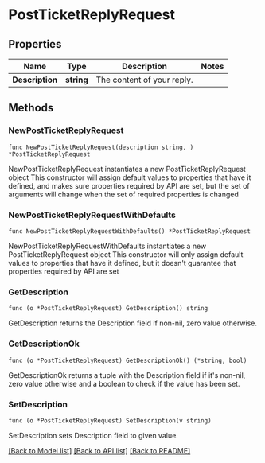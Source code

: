 # PostTicketReplyRequest

## Properties

Name | Type | Description | Notes
------------ | ------------- | ------------- | -------------
**Description** | **string** | The content of your reply. | 

## Methods

### NewPostTicketReplyRequest

`func NewPostTicketReplyRequest(description string, ) *PostTicketReplyRequest`

NewPostTicketReplyRequest instantiates a new PostTicketReplyRequest object
This constructor will assign default values to properties that have it defined,
and makes sure properties required by API are set, but the set of arguments
will change when the set of required properties is changed

### NewPostTicketReplyRequestWithDefaults

`func NewPostTicketReplyRequestWithDefaults() *PostTicketReplyRequest`

NewPostTicketReplyRequestWithDefaults instantiates a new PostTicketReplyRequest object
This constructor will only assign default values to properties that have it defined,
but it doesn't guarantee that properties required by API are set

### GetDescription

`func (o *PostTicketReplyRequest) GetDescription() string`

GetDescription returns the Description field if non-nil, zero value otherwise.

### GetDescriptionOk

`func (o *PostTicketReplyRequest) GetDescriptionOk() (*string, bool)`

GetDescriptionOk returns a tuple with the Description field if it's non-nil, zero value otherwise
and a boolean to check if the value has been set.

### SetDescription

`func (o *PostTicketReplyRequest) SetDescription(v string)`

SetDescription sets Description field to given value.



[[Back to Model list]](../README.md#documentation-for-models) [[Back to API list]](../README.md#documentation-for-api-endpoints) [[Back to README]](../README.md)


